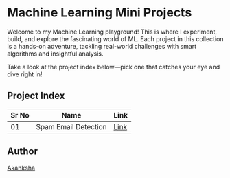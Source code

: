 # Machine Learning Mini Projects

Welcome to my Machine Learning playground! This is where I experiment, build, and explore the fascinating world of ML. Each project in this collection is a hands-on adventure, tackling real-world challenges with smart algorithms and insightful analysis.  

Take a look at the project index below—pick one that catches your eye and dive right in!

## Project Index

| Sr No | Name                | Link                                                                                    |
|-------|---------------------|-----------------------------------------------------------------------------------------|
| 01    | Spam Email Detection| [Link](https://github.com/CandyBeans1609/Machine-Learning-Projects/tree/main/Spam-Email-Detection)|

## Author

[Akanksha](https://github.com/CandyBeans1609) 